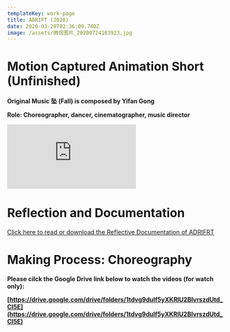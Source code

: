 ```yaml
---
templateKey: work-page
title: ADRIFT (2020)
date: 2020-03-20T02:36:09.740Z
image: /assets/微信图片_20200724103923.jpg
---
```

# Motion Captured Animation Short (Unfinished)

<div class="lines-1"></div>

**Original Music 坠 (Fall) is composed by Yifan Gong**

**Role: Choreographer, dancer, cinematographer, music director**

<div class="lines-1"></div>

<div class="video-container"><iframe src="https://www.youtube.com/embed/c24jw9bCYQM" class="video" frameborder="0" allow="accelerometer; autoplay; encrypted-media; gyroscope; picture-in-picture" allowfullscreen></iframe></div>

<div class="lines-1"></div>

# Reflection and Documentation

<div class="lines-1"></div>

[Click here to read or download the Reflective Documentation of ADRIFRT](/assets/reflection.pdf)

<div class="lines-1"></div>

# Making Process: Choreography

<div class="lines-1"></div>

**Please cilck the Google Drive link below to watch the videos (for watch only):**

**[https://drive.google.com/drive/folders/1tdvg9dulf5yXKRlU2BIvrszdUtd_CI5E](https://drive.google.com/drive/folders/1tdvg9dulf5yXKRlU2BIvrszdUtd_CI5E)**

<div class="lines-1"></div>